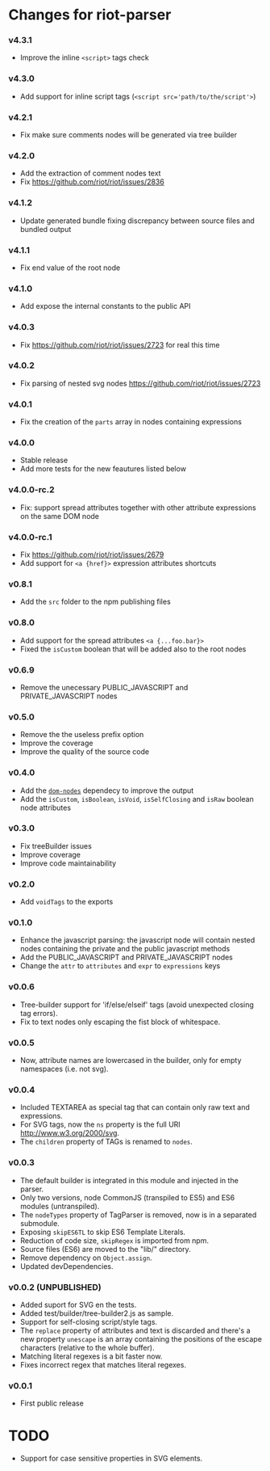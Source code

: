# Changes for riot-parser

### v4.3.1

- Improve the inline `<script>` tags check

### v4.3.0

- Add support for inline script tags (`<script src='path/to/the/script'>`)

### v4.2.1

- Fix make sure comments nodes will be generated via tree builder

### v4.2.0

- Add the extraction of comment nodes text
- Fix https://github.com/riot/riot/issues/2836

### v4.1.2

- Update generated bundle fixing discrepancy between source files and bundled output

### v4.1.1

- Fix end value of the root node

### v4.1.0

- Add expose the internal constants to the public API

### v4.0.3

- Fix https://github.com/riot/riot/issues/2723 for real this time

### v4.0.2

- Fix parsing of nested svg nodes https://github.com/riot/riot/issues/2723

### v4.0.1

- Fix the creation of the `parts` array in nodes containing expressions

### v4.0.0

- Stable release
- Add more tests for the new feautures listed below

### v4.0.0-rc.2

- Fix: support spread attributes together with other attribute expressions on the same DOM node

### v4.0.0-rc.1

- Fix https://github.com/riot/riot/issues/2679
- Add support for `<a {href}>` expression attributes shortcuts

### v0.8.1

- Add the `src` folder to the npm publishing files

### v0.8.0

- Add support for the spread attributes `<a {...foo.bar}>`
- Fixed the `isCustom` boolean that will be added also to the root nodes

### v0.6.9

- Remove the unecessary PUBLIC_JAVASCRIPT and PRIVATE_JAVASCRIPT nodes

### v0.5.0

- Remove the the useless prefix option
- Improve the coverage
- Improve the quality of the source code

### v0.4.0

- Add the [`dom-nodes`](https://github.com/riot/dom-nodes) dependecy to improve the output
- Add the `isCustom`, `isBoolean`, `isVoid`, `isSelfClosing` and `isRaw` boolean node attributes

### v0.3.0

- Fix treeBuilder issues
- Improve coverage
- Improve code maintainability

### v0.2.0

- Add `voidTags` to the exports

### v0.1.0

- Enhance the javascript parsing: the javascript node will contain nested nodes containing the private and the public javascript methods
- Add the PUBLIC_JAVASCRIPT and PRIVATE_JAVASCRIPT nodes
- Change the `attr` to `attributes` and `expr` to `expressions` keys

### v0.0.6

- Tree-builder support for 'if/else/elseif' tags (avoid unexpected closing tag errors).
- Fix to text nodes only escaping the fist block of whitespace.

### v0.0.5

- Now, attribute names are lowercased in the builder, only for empty namespaces (i.e. not svg).

### v0.0.4

- Included TEXTAREA as special tag that can contain only raw text and expressions.
- For SVG tags, now the `ns` property is the full URI http://www.w3.org/2000/svg.
- The `children` property of TAGs is renamed to `nodes`.

### v0.0.3

- The default builder is integrated in this module and injected in the parser.
- Only two versions, node CommonJS (transpiled to ES5) and ES6 modules (untranspiled).
- The `nodeTypes` property of TagParser is removed, now is in a separated submodule.
- Exposing `skipES6TL` to skip ES6 Template Literals.
- Reduction of code size, `skipRegex` is imported from npm.
- Source files (ES6) are moved to the "lib/" directory.
- Remove dependency on `Object.assign`.
- Updated devDependencies.

### v0.0.2 (UNPUBLISHED)

- Added suport for SVG en the tests.
- Added test/builder/tree-builder2.js as sample.
- Support for self-closing script/style tags.
- The `replace` property of attributes and text is discarded and there's a new property `unescape` is an array containing the positions of the escape characters (relative to the whole buffer).
- Matching literal regexes is a bit faster now.
- Fixes incorrect regex that matches literal regexes.

### v0.0.1

- First public release

# TODO

- Support for case sensitive properties in SVG elements.
